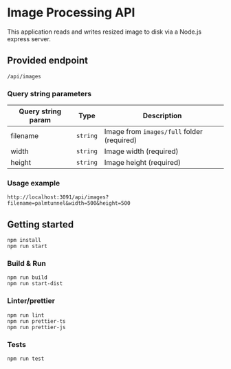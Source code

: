 # Image Processing API

This application reads and writes resized image to disk via a Node.js express server.

## Provided endpoint
`/api/images`

### Query string parameters

| Query string param | Type | Description |
|-------------|---------------|---------------|
| filename    | `string` | Image from `images/full` folder (required)   |
| width    | `string` | Image width (required)          |
| height | `string` | Image height (required) 

### Usage example
`http://localhost:3091/api/images?filename=palmtunnel&width=500&height=500`

## Getting started
```
npm install
npm run start
```

### Build & Run
```
npm run build
npm run start-dist
```

### Linter/prettier
```
npm run lint
npm run prettier-ts
npm run prettier-js
```

### Tests
```
npm run test
```
